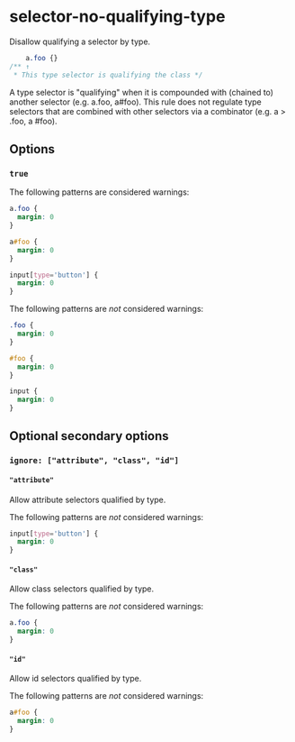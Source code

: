 # selector-no-qualifying-type

Disallow qualifying a selector by type.

```css
    a.foo {}
/** ↑
 * This type selector is qualifying the class */
```

A type selector is "qualifying" when it is compounded with (chained to) another selector (e.g. a.foo, a#foo). This rule does not regulate type selectors that are combined with other selectors via a combinator (e.g. a > .foo, a #foo).

## Options

### `true`

The following patterns are considered warnings:

```css
a.foo {
  margin: 0
}
```

```css
a#foo {
  margin: 0
}
```

```css
input[type='button'] {
  margin: 0
}
```

The following patterns are *not* considered warnings:

```css
.foo {
  margin: 0
}
```

```css
#foo {
  margin: 0
}
```

```css
input {
  margin: 0
}
```

## Optional secondary options

### `ignore: ["attribute", "class", "id"]`

#### `"attribute"`

Allow attribute selectors qualified by type.

The following patterns are *not* considered warnings:

```css
input[type='button'] {
  margin: 0
}
```

#### `"class"`

Allow class selectors qualified by type.

The following patterns are *not* considered warnings:

```css
a.foo {
  margin: 0
}
```

#### `"id"`

Allow id selectors qualified by type.

The following patterns are *not* considered warnings:

```css
a#foo {
  margin: 0
}
```
